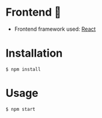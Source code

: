 # Frontend 🔰

* Frontend framework used: [React](https://reactjs.org/)

# Installation 

    $ npm install

# Usage 

    $ npm start